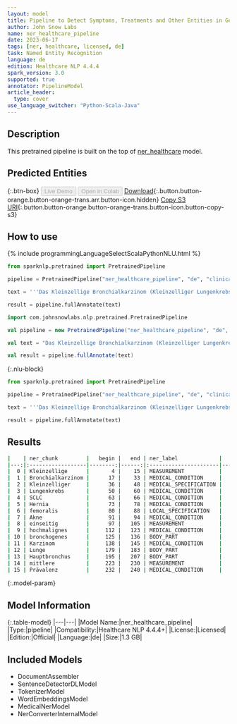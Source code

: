```yaml
---
layout: model
title: Pipeline to Detect Symptoms, Treatments and Other Entities in German
author: John Snow Labs
name: ner_healthcare_pipeline
date: 2023-06-17
tags: [ner, healthcare, licensed, de]
task: Named Entity Recognition
language: de
edition: Healthcare NLP 4.4.4
spark_version: 3.0
supported: true
annotator: PipelineModel
article_header:
  type: cover
use_language_switcher: "Python-Scala-Java"
---
```


## Description

This pretrained pipeline is built on the top of [ner_healthcare](https://nlp.johnsnowlabs.com/2021/09/15/ner_healthcare_de.html) model.

## Predicted Entities



{:.btn-box}
<button class="button button-orange" disabled>Live Demo</button>
<button class="button button-orange" disabled>Open in Colab</button>
[Download](https://s3.amazonaws.com/auxdata.johnsnowlabs.com/clinical/models/ner_healthcare_pipeline_de_4.4.4_3.0_1686998297937.zip){:.button.button-orange.button-orange-trans.arr.button-icon.hidden}
[Copy S3 URI](s3://auxdata.johnsnowlabs.com/clinical/models/ner_healthcare_pipeline_de_4.4.4_3.0_1686998297937.zip){:.button.button-orange.button-orange-trans.button-icon.button-copy-s3}

## How to use

<div class="tabs-box" markdown="1">
{% include programmingLanguageSelectScalaPythonNLU.html %}

```python
from sparknlp.pretrained import PretrainedPipeline

pipeline = PretrainedPipeline("ner_healthcare_pipeline", "de", "clinical/models")

text = '''Das Kleinzellige Bronchialkarzinom (Kleinzelliger Lungenkrebs, SCLC) ist Hernia femoralis, Akne, einseitig, ein hochmalignes bronchogenes Karzinom, das überwiegend im Zentrum der Lunge, in einem Hauptbronchus entsteht. Die mittlere Prävalenz wird auf 1/20.000 geschätzt.'''

result = pipeline.fullAnnotate(text)
```
```scala
import com.johnsnowlabs.nlp.pretrained.PretrainedPipeline

val pipeline = new PretrainedPipeline("ner_healthcare_pipeline", "de", "clinical/models")

val text = "Das Kleinzellige Bronchialkarzinom (Kleinzelliger Lungenkrebs, SCLC) ist Hernia femoralis, Akne, einseitig, ein hochmalignes bronchogenes Karzinom, das überwiegend im Zentrum der Lunge, in einem Hauptbronchus entsteht. Die mittlere Prävalenz wird auf 1/20.000 geschätzt."

val result = pipeline.fullAnnotate(text)
```

{:.nlu-block}
```python
from sparknlp.pretrained import PretrainedPipeline

pipeline = PretrainedPipeline("ner_healthcare_pipeline", "de", "clinical/models")

text = '''Das Kleinzellige Bronchialkarzinom (Kleinzelliger Lungenkrebs, SCLC) ist Hernia femoralis, Akne, einseitig, ein hochmalignes bronchogenes Karzinom, das überwiegend im Zentrum der Lunge, in einem Hauptbronchus entsteht. Die mittlere Prävalenz wird auf 1/20.000 geschätzt.'''

result = pipeline.fullAnnotate(text)
```
</div>

## Results

```bash
|    | ner_chunk         |   begin |   end | ner_label             |   confidence |
|---:|:------------------|--------:|------:|:----------------------|-------------:|
|  0 | Kleinzellige      |       4 |    15 | MEASUREMENT           |       0.6897 |
|  1 | Bronchialkarzinom |      17 |    33 | MEDICAL_CONDITION     |       0.8983 |
|  2 | Kleinzelliger     |      36 |    48 | MEDICAL_SPECIFICATION |       0.1777 |
|  3 | Lungenkrebs       |      50 |    60 | MEDICAL_CONDITION     |       0.9776 |
|  4 | SCLC              |      63 |    66 | MEDICAL_CONDITION     |       0.9626 |
|  5 | Hernia            |      73 |    78 | MEDICAL_CONDITION     |       0.8177 |
|  6 | femoralis         |      80 |    88 | LOCAL_SPECIFICATION   |       0.9119 |
|  7 | Akne              |      91 |    94 | MEDICAL_CONDITION     |       0.9995 |
|  8 | einseitig         |      97 |   105 | MEASUREMENT           |       0.909  |
|  9 | hochmalignes      |     112 |   123 | MEDICAL_CONDITION     |       0.6778 |
| 10 | bronchogenes      |     125 |   136 | BODY_PART             |       0.621  |
| 11 | Karzinom          |     138 |   145 | MEDICAL_CONDITION     |       0.8118 |
| 12 | Lunge             |     179 |   183 | BODY_PART             |       0.9985 |
| 13 | Hauptbronchus     |     195 |   207 | BODY_PART             |       0.9864 |
| 14 | mittlere          |     223 |   230 | MEASUREMENT           |       0.9651 |
| 15 | Prävalenz         |     232 |   240 | MEDICAL_CONDITION     |       0.9833 |
```

{:.model-param}
## Model Information

{:.table-model}
|---|---|
|Model Name:|ner_healthcare_pipeline|
|Type:|pipeline|
|Compatibility:|Healthcare NLP 4.4.4+|
|License:|Licensed|
|Edition:|Official|
|Language:|de|
|Size:|1.3 GB|

## Included Models

- DocumentAssembler
- SentenceDetectorDLModel
- TokenizerModel
- WordEmbeddingsModel
- MedicalNerModel
- NerConverterInternalModel